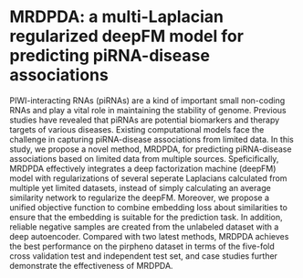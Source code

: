 # MRDPDA: a multi-Laplacian regularized deepFM model for predicting piRNA-disease associations
PIWI-interacting RNAs (piRNAs) are a kind of important small non-coding RNAs and play a vital role in maintaining the stability of genome. Previous studies have revealed that piRNAs are  potential biomarkers and therapy targets of various diseases. Existing computational models face the challenge in capturing piRNA-disease associations from limited data. In this study, we propose a novel method, MRDPDA, for predicting piRNA-disease associations based on limited data from multiple sources. Speficifically, MRDPDA effectively integrates a deep factorization machine (deepFM) model with regularizations of several seperate Laplacians calculated from multiple yet limited datasets, instead of simply calculating an average similarity network to regularize the deepFM. Moreover, we propose a unified objective function to combine embedding loss about similarities to ensure that the embedding is suitable for the prediction task. In addition, reliable negative samples are created from the unlabeled dataset with a deep autoencoder. Compared with two latest methods, MRDPDA achieves the best performance on the pirpheno dataset in terms of the five-fold cross validation test and independent test set, and case studies further demonstrate the effectiveness of MRDPDA.
